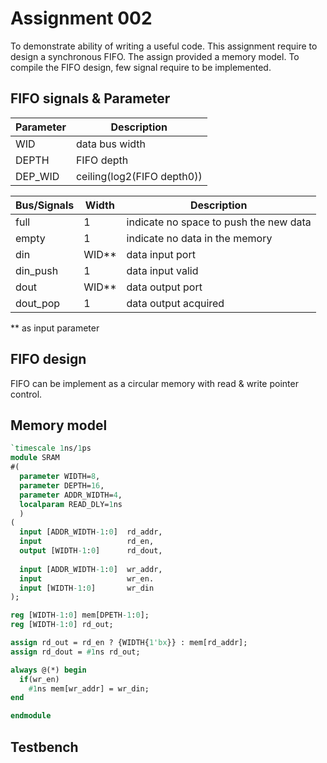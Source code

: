 # Assignment 002
To demonstrate ability of writing a useful code. This assignment require to design a synchronous FIFO.
The assign provided a memory model. To compile the FIFO design, few signal require to be implemented.

## FIFO signals & Parameter
| Parameter | Description |
| -         | -           |
| WID       | data bus width | 
| DEPTH     | FIFO depth  |
| DEP_WID   | ceiling(log2(FIFO depth0)) |

| Bus/Signals | Width | Description |
| ----------- | ------| ----------- |
| full        | 1     | indicate no space to push the new data |
| empty       | 1     | indicate no data in the memory |
| din         | WID**     | data input port |
| din_push    | 1     | data input valid | 
| dout        | WID**     | data output port |
| dout_pop    | 1| data output acquired | 

** as input parameter 

## FIFO design
FIFO can be implement as a circular memory with read & write pointer control.

## Memory model

```sv
`timescale 1ns/1ps
module SRAM
#(
  parameter WIDTH=8,
  parameter DEPTH=16,
  parameter ADDR_WIDTH=4,
  localparam READ_DLY=1ns
  )
(
  input [ADDR_WIDTH-1:0]  rd_addr,
  input                   rd_en,
  output [WIDTH-1:0]      rd_dout,
  
  input [ADDR_WIDTH-1:0]  wr_addr,
  input                   wr_en.
  input [WIDTH-1:0]       wr_din
);

reg [WIDTH-1:0] mem[DPETH-1:0];
reg [WIDTH-1:0] rd_out;

assign rd_out = rd_en ? {WIDTH{1'bx}} : mem[rd_addr];
assign rd_dout = #1ns rd_out;

always @(*) begin
  if(wr_en)
    #1ns mem[wr_addr] = wr_din;
end

endmodule
```

## Testbench
```sv
```